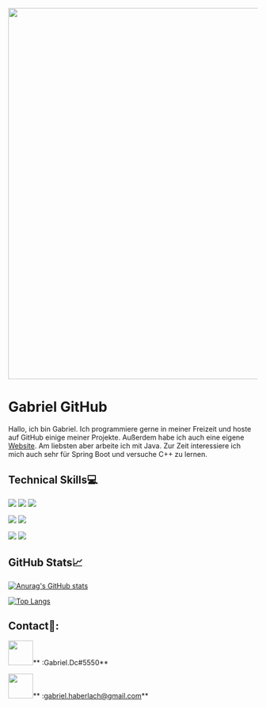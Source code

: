 <p align="center">
  <img src="https://github.com/gabriel-java-github/gabriel-java-github/blob/main/images/Gabriel-2.png" width="750px">
</p>

# Gabriel GitHub

Hallo, ich bin Gabriel. Ich programmiere gerne in meiner Freizeit und hoste auf GitHub einige meiner Projekte. Außerdem habe ich auch eine eigene [Website](gabriel-haberlach.me). Am liebsten aber arbeite ich mit Java. Zur Zeit interessiere ich mich auch sehr für Spring Boot und versuche C++ zu lernen.

## Technical Skills💻
![](https://img.shields.io/badge/Code-Java-informational?style=flat&logo=java&color=61DAFB)
![](https://img.shields.io/badge/Code-CSharp-informational?style=flat&logo=csharp&color=61DAFB)
![](https://img.shields.io/badge/Code-Python-informational?style=flat&logo=python&color=61DAFB)



![](https://img.shields.io/badge/Web-HTML-informational?style=flat&logo=html&color=03fc52)
![](https://img.shields.io/badge/Web-CSS-informational?style=flat&logo=css&color=03fc52)


![](https://img.shields.io/badge/Tools-GitHub-informational?style=flat&logo=github&color=fcdb03)
![](https://img.shields.io/badge/Tools-JetBrains-informational?style=flat&logo=jetbrains&color=fcdb03)

## GitHub Stats📈
[![Anurag's GitHub stats](https://github-readme-stats.vercel.app/api?username=gabriel-java-github&theme=ayu-mirage )](https://github.com/anuraghazra/github-readme-stats)

[![Top Langs](https://github-readme-stats.vercel.app/api/top-langs/?username=gabriel-java-github&hide=ShaderLab,HLSL&langs_count=10&theme=ayu-mirage )](https://github.com/anuraghazra/github-readme-stats)

## Contact📨:

<img src="https://github.com/gabriel-java-github/gabriel-java-github/blob/main/images/discord.png" width="50px">** :Gabriel.Dc#5550**

<img src="https://github.com/gabriel-java-github/gabriel-java-github/blob/main/images/gmail.png" width="50px">** :gabriel.haberlach@gmail.com**

